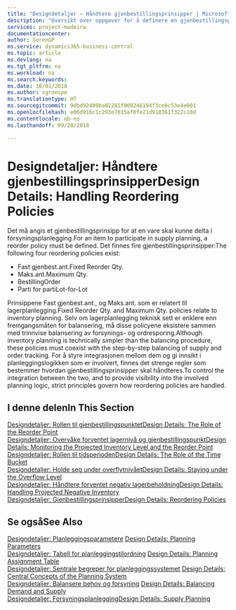 ```yaml
---
title: "Designdetaljer – Håndtere gjenbestillingsprinsipper | Microsoft-dokumentasjon"
description: "Oversikt over oppgaver for å definere en gjenbestillingspolicy ved forsyningsplanlegging."
services: project-madeira
documentationcenter: 
author: SorenGP
ms.service: dynamics365-business-central
ms.topic: article
ms.devlang: na
ms.tgt_pltfrm: na
ms.workload: na
ms.search.keywords: 
ms.date: 10/01/2018
ms.author: sgroespe
ms.translationtype: HT
ms.sourcegitcommit: 9dbd92409ba02281f008246194f3ce0c53e4e001
ms.openlocfilehash: e06d91bc1c293e7015af0fe21d918361f322c10d
ms.contentlocale: nb-no
ms.lasthandoff: 09/28/2018

---
```

# <a name="design-details-handling-reordering-policies"></a><span data-ttu-id="a32d5-103">Designdetaljer: Håndtere gjenbestillingsprinsipper</span><span class="sxs-lookup"><span data-stu-id="a32d5-103">Design Details: Handling Reordering Policies</span></span>
<span data-ttu-id="a32d5-104">Det må angis et gjenbestillingsprinsipp for at en vare skal kunne delta i forsyningsplanlegging.</span><span class="sxs-lookup"><span data-stu-id="a32d5-104">For an item to participate in supply planning, a reorder policy must be defined.</span></span> <span data-ttu-id="a32d5-105">Det finnes fire gjenbestillingsprinsipper:</span><span class="sxs-lookup"><span data-stu-id="a32d5-105">The following four reordering policies exist:</span></span>  
  
* <span data-ttu-id="a32d5-106">Fast gjenbest.ant.</span><span class="sxs-lookup"><span data-stu-id="a32d5-106">Fixed Reorder Qty.</span></span>  
* <span data-ttu-id="a32d5-107">Maks.ant.</span><span class="sxs-lookup"><span data-stu-id="a32d5-107">Maximum Qty.</span></span>  
* <span data-ttu-id="a32d5-108">Bestilling</span><span class="sxs-lookup"><span data-stu-id="a32d5-108">Order</span></span>  
* <span data-ttu-id="a32d5-109">Parti for parti</span><span class="sxs-lookup"><span data-stu-id="a32d5-109">Lot-for-Lot</span></span>  
  
<span data-ttu-id="a32d5-110">Prinsippene Fast gjenbest.ant., og Maks.ant. som er relatert til lagerplanlegging.</span><span class="sxs-lookup"><span data-stu-id="a32d5-110">Fixed Reorder Qty. and Maximum Qty. policies relate to inventory planning.</span></span> <span data-ttu-id="a32d5-111">Selv om lagerplanlegging teknisk sett er enklere enn fremgangsmåten for balansering, må disse policyene eksistere sammen med trinnvise balansering av forsynings- og ordresporing.</span><span class="sxs-lookup"><span data-stu-id="a32d5-111">Although inventory planning is technically simpler than the balancing procedure, these policies must coexist with the step-by-step balancing of supply and order tracking.</span></span> <span data-ttu-id="a32d5-112">For å styre integrasjonen mellom dem og gi innsikt i planleggingslogikken som er involvert, finnes det strenge regler som bestemmer hvordan gjenbestillingsprinsipper skal håndteres.</span><span class="sxs-lookup"><span data-stu-id="a32d5-112">To control the integration between the two, and to provide visibility into the involved planning logic, strict principles govern how reordering policies are handled.</span></span>  
  
## <a name="in-this-section"></a><span data-ttu-id="a32d5-113">I denne delen</span><span class="sxs-lookup"><span data-stu-id="a32d5-113">In This Section</span></span>  
[<span data-ttu-id="a32d5-114">Designdetaljer: Rollen til gjenbestillingspunktet</span><span class="sxs-lookup"><span data-stu-id="a32d5-114">Design Details: The Role of the Reorder Point</span></span>](design-details-the-role-of-the-reorder-point.md)  
[<span data-ttu-id="a32d5-115">Designdetaljer: Overvåke forventet lagernivå og gjenbestillingspunkt</span><span class="sxs-lookup"><span data-stu-id="a32d5-115">Design Details: Monitoring the Projected Inventory Level and the Reorder Point</span></span>](design-details-monitoring-the-projected-inventory-level-and-the-reorder-point.md)  
[<span data-ttu-id="a32d5-116">Designdetaljer: Rollen til tidsperioden</span><span class="sxs-lookup"><span data-stu-id="a32d5-116">Design Details: The Role of the Time Bucket</span></span>](design-details-the-role-of-the-time-bucket.md)  
[<span data-ttu-id="a32d5-117">Designdetaljer: Holde seg under overflytnivået</span><span class="sxs-lookup"><span data-stu-id="a32d5-117">Design Details: Staying under the Overflow Level</span></span>](design-details-staying-under-the-overflow-level.md)  
[<span data-ttu-id="a32d5-118">Designdetaljer: Håndtere forventet negativ lagerbeholdning</span><span class="sxs-lookup"><span data-stu-id="a32d5-118">Design Details: Handling Projected Negative Inventory</span></span>](design-details-handling-projected-negative-inventory.md)  
[<span data-ttu-id="a32d5-119">Designdetaljer: Gjenbestillingsprinsipper</span><span class="sxs-lookup"><span data-stu-id="a32d5-119">Design Details: Reordering Policies</span></span>](design-details-reordering-policies.md)  
  
## <a name="see-also"></a><span data-ttu-id="a32d5-120">Se også</span><span class="sxs-lookup"><span data-stu-id="a32d5-120">See Also</span></span>  
<span data-ttu-id="a32d5-121">[Designdetaljer: Planleggingsparametere](design-details-planning-parameters.md) </span><span class="sxs-lookup"><span data-stu-id="a32d5-121">[Design Details: Planning Parameters](design-details-planning-parameters.md) </span></span>  
<span data-ttu-id="a32d5-122">[Designdetaljer: Tabell for planleggingstilordning](design-details-planning-assignment-table.md) </span><span class="sxs-lookup"><span data-stu-id="a32d5-122">[Design Details: Planning Assignment Table](design-details-planning-assignment-table.md) </span></span>  
<span data-ttu-id="a32d5-123">[Designdetaljer: Sentrale begreper for planleggingssystemet](design-details-central-concepts-of-the-planning-system.md) </span><span class="sxs-lookup"><span data-stu-id="a32d5-123">[Design Details: Central Concepts of the Planning System](design-details-central-concepts-of-the-planning-system.md) </span></span>  
<span data-ttu-id="a32d5-124">[Designdetaljer: Balansere behov og forsyning](design-details-balancing-demand-and-supply.md) </span><span class="sxs-lookup"><span data-stu-id="a32d5-124">[Design Details: Balancing Demand and Supply](design-details-balancing-demand-and-supply.md) </span></span>  
[<span data-ttu-id="a32d5-125">Designdetaljer: Forsyningsplanlegging</span><span class="sxs-lookup"><span data-stu-id="a32d5-125">Design Details: Supply Planning</span></span>](design-details-supply-planning.md)
